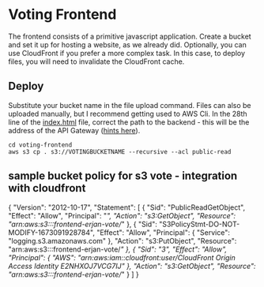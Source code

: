 # Voting Frontend

The frontend consists of a primitive javascript application. Create a bucket and set it up for hosting a website, as we already did. Optionally, you can use CloudFront if you prefer a more complex task. In this case, to deploy files, you will need to invalidate the CloudFront cache.

## Deploy

Substitute your bucket name in the file upload command. Files can also be uploaded manually, but I recommend getting used to AWS Cli. In the 28th line of the [index.html](./index.html#L28) file, correct the path to the backend - this will be the address of the API Gateway ([hints here](../gateway)).

```
cd voting-frontend
aws s3 cp . s3://VOTINGBUCKETNAME --recursive --acl public-read
```



## sample bucket policy for s3 vote - integration with cloudfront

{
    "Version": "2012-10-17",
    "Statement": [
        {
            "Sid": "PublicReadGetObject",
            "Effect": "Allow",
            "Principal": "*",
            "Action": "s3:GetObject",
            "Resource": "arn:aws:s3:::frontend-erjan-vote/*"
        },
        {
            "Sid": "S3PolicyStmt-DO-NOT-MODIFY-1673091928784",
            "Effect": "Allow",
            "Principal": {
                "Service": "logging.s3.amazonaws.com"
            },
            "Action": "s3:PutObject",
            "Resource": "arn:aws:s3:::frontend-erjan-vote/*"
        },
        {
            "Sid": "3",
            "Effect": "Allow",
            "Principal": {
                "AWS": "arn:aws:iam::cloudfront:user/CloudFront Origin Access Identity E2NHXOJ7VCG7IJ"
            },
            "Action": "s3:GetObject",
            "Resource": "arn:aws:s3:::frontend-erjan-vote/*"
        }
    ]
}
